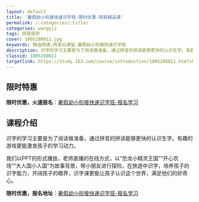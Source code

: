```yaml
---
layout: default
title: '暑假幼小衔接快速识字班-限时优惠-网易精品课'
permalink: /:categories/:title/
categories: wangyi2
tags: 网易提供
cover: 1005280011.jpg
keywords: 精选网课,网易云课堂,暑假幼小衔接快速识字班
description: 识字的学习主要是为了阅读做准备，通过拼音的拼读能够更快的认识生字。有趣的游戏更能激发孩子的学习动力。我们以PPT的形式播
classid: 1005280011
targetlink: https://study.163.com/course/introduction/1005280011.htm?share=1&shareId=1025206652&utm_campaign=share&utm_medium=iphoneShare&utm_source=&utm_u=1025206652
---
```


## 限时特惠

**限时优惠，火速报名**：[暑假幼小衔接快速识字班-报名学习](https://study.163.com/course/introduction/1005280011.htm?share=1&shareId=1025206652&utm_campaign=share&utm_medium=iphoneShare&utm_source=&utm_u=1025206652)

## 课程介绍

识字的学习主要是为了阅读做准备，通过拼音的拼读能够更快的认识生字。有趣的游戏更能激发孩子的学习动力。

我们以PPT的形式播放，老师直播的在线方式，以“恐龙小精灵王国”“开心农场”“大人国小人国”为故事背景，带小朋友进行探险，在旅途中识字，培养孩子的识字能力，开阔孩子的眼界，识字课更能让孩子认识这个世界，满足他们的好奇心。

**限时优惠，报名地址**：[暑假幼小衔接快速识字班-报名学习](https://study.163.com/course/introduction/1005280011.htm?share=1&shareId=1025206652&utm_campaign=share&utm_medium=iphoneShare&utm_source=&utm_u=1025206652)

